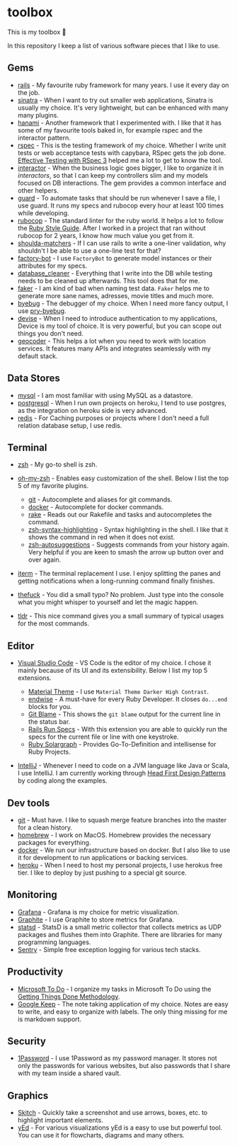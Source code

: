 # toolbox

This is my toolbox 🧰

In this repository I keep a list of various software pieces that I like to use.

## Gems

- [rails](https://github.com/rails/rails) - My favourite ruby framework for many years. I use it every day on the job.
- [sinatra](https://github.com/sinatra/sinatra) - When I want to try out smaller web applications, Sinatra is usually my choice. It's very lightweight, but can be enhanced with many many plugins.
- [hanami](https://github.com/hanami/hanami) - Another framework that I experimented with. I like that it has some of my favourite tools baked in, for example rspec and the interactor pattern.
- [rspec](https://github.com/rspec/rspec) - This is the testing framework of my choice. Whether I write unit tests or web acceptance tests with capybara, RSpec gets the job done. [Effective Testing with RSpec 3](https://pragprog.com/titles/rspec3/) helped me a lot to get to know the tool.
- [interactor](https://github.com/collectiveidea/interactor) - When the business logic goes bigger, I like to organize it in _interactors_, so that I can keep my controllers slim and my models focused on DB interactions. The gem provides a common interface and other helpers.
- [guard](https://github.com/guard/guard) - To automate tasks that should be run whenever I save a file, I use guard. It runs my specs and rubocop every hour at least 100 times while developing.
- [rubocop](https://github.com/rubocop-hq/rubocop) - The standard linter for the ruby world. It helps a lot to follow the [Ruby Style Guide](https://rubystyle.guide/). After I worked in a project that ran without rubocop for 2 years, I know how much value you get from it.
- [shoulda-matchers](https://github.com/thoughtbot/shoulda-matchers) - If I can use rails to write a one-liner validation, why shouldn't I be able to use a one-line test for that?
- [factory-bot](https://github.com/thoughtbot/factory_bot) - I use `FactoryBot` to generate model instances or their attributes for my specs.
- [database_cleaner](https://github.com/DatabaseCleaner/database_cleaner) - Everything that I write into the DB while testing needs to be cleaned up afterwards. This tool does that for me.
- [faker](https://github.com/faker-ruby/faker) - I am kind of bad when naming test data. `Faker` helps me to generate more sane names, adresses, movie titles and much more.
- [byebug](https://github.com/deivid-rodriguez/byebug) - The debugger of my choice. When I need more fancy output, I use [pry-byebug](https://github.com/deivid-rodriguez/pry-byebug).
- [devise](https://github.com/heartcombo/devise) - When I need to introduce authentication to my applications, Device is my tool of choice. It is very powerful, but you can scope out things you don't need.
- [geocoder](https://github.com/alexreisner/geocoder) - This helps a lot when you need to work with location services. It features many APIs and integrates seamlessly with my default stack.

## Data Stores

- [mysql](https://www.mysql.com/) - I am most familiar with using MySQL as a datastore.
- [postgresql](https://www.postgresql.org/) - When I run own projects on heroku, I tend to use postgres, as the integration on heroku side is very advanced.
- [redis](https://redis.io/) - For Caching purposes or projects where I don't need a full relation database setup, I use redis.

## Terminal

- [zsh](https://github.com/zsh-users/zsh) - My go-to shell is zsh.
- [oh-my-zsh](https://github.com/ohmyzsh/ohmyzsh) - Enables easy customization of the shell. Below I list the top 5 of my favorite plugins.

  - [git](https://github.com/ohmyzsh/ohmyzsh/tree/master/plugins/git) - Autocomplete and aliases for git commands.
  - [docker](https://github.com/ohmyzsh/ohmyzsh/tree/master/plugins/docker) - Autocomplete for docker commands.
  - [rake](https://github.com/ohmyzsh/ohmyzsh/tree/master/plugins/rake) - Reads out our Rakefile and tasks and autocompletes the command.
  - [zsh-syntax-highlighting](https://github.com/zsh-users/zsh-syntax-highlighting) - Syntax highlighting in the shell. I like that it shows the command in red when it does not exist.
  - [zsh-autosuggestions](https://github.com/zsh-users/zsh-autosuggestions) - Suggests commands from your history again. Very helpful if you are keen to smash the arrow up button over and over again.

- [iterm](https://iterm2.com/) - The terminal replacement I use. I enjoy splitting the panes and getting notifications when a long-running command finally finishes.
- [thefuck](https://github.com/nvbn/thefuck) - You did a small typo? No problem. Just type into the console what you might whisper to yourself and let the magic happen.
- [tldr](https://github.com/tldr-pages/tldr) - This nice command gives you a small summary of typical usages for the most commands.

## Editor

- [Visual Studio Code](https://github.com/microsoft/vscode) - VS Code is the editor of my choice. I chose it mainly because of its UI and its extensibility. Below I list my top 5 extensions.

  - [Material Theme](https://marketplace.visualstudio.com/items?itemName=Equinusocio.vsc-material-theme) - I use `Material Theme Darker High Contrast`.
  - [endwise](https://marketplace.visualstudio.com/items?itemName=kaiwood.endwise) - A must-have for every Ruby Developer. It closes `do...end` blocks for you.
  - [Git Blame](https://marketplace.visualstudio.com/items?itemName=waderyan.gitblame) - This shows the `git blame` output for the current line in the status bar.
  - [Rails Run Specs](https://marketplace.visualstudio.com/items?itemName=noku.rails-run-spec-vscode) - With this extension you are able to quickly run the specs for the current file or line with one keystroke.
  - [Ruby Solargraph](https://marketplace.visualstudio.com/items?itemName=castwide.solargraph) - Provides Go-To-Definition and intellisense for Ruby Projects.

- [IntelliJ](https://www.jetbrains.com/idea/) - Whenever I need to code on a JVM language like Java or Scala, I use IntelliJ. I am currently working through [Head First Design Patterns](https://www.oreilly.com/library/view/head-first-design/0596007124/) by coding along the examples.

## Dev tools

- [git](https://github.com/git/git) - Must have. I like to squash merge feature branches into the master for a clean history.
- [homebrew](https://brew.sh/) - I work on MacOS. Homebrew provides the necessary packages for everything.
- [docker](https://www.docker.com/) - We run our infrastructure based on docker. But I also like to use it for development to run applications or backing services.
- [heroku](https://heroku.com) - When I need to host my personal projects, I use herokus free tier. I like to deploy by just pushing to a special git source.

## Monitoring

- [Grafana](https://github.com/grafana/grafana) - Grafana is my choice for metric visualization.
- [Graphite](https://graphiteapp.org/) - I use Graphite to store metrics for Grafana.
- [statsd](https://github.com/statsd/statsd) - StatsD is a small metric collector that collects metrics as UDP packages and flushes them into Graphite. There are libraries for many programming languages.
- [Sentry](https://sentry.io/) - Simple free exception logging for various tech stacks.

## Productivity

- [Microsoft To Do](https://todo.microsoft.com/) - I organize my tasks in Microsoft To Do using the [Getting Things Done Methodology](https://gettingthingsdone.com/).
- [Google Keep](https://www.google.de/keep/) - The note taking application of my choice. Notes are easy to write, and easy to organize with labels. The only thing missing for me is markdown support.

## Security

- [1Password](https://1password.com/) - I use 1Password as my password manager. It stores not only the passwords for various websites, but also passwords that I share with my team inside a shared vault.

## Graphics

- [Skitch](https://evernote.com/intl/de/products/skitch) - Quickly take a screenshot and use arrows, boxes, etc. to highlight important elements.
- [yEd](https://www.yworks.com/products/yed) - For various visualizations yEd is a easy to use but powerful tool. You can use it for flowcharts, diagrams and many others.
